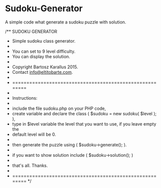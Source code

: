 # Sudoku-Generator
A simple code what generate a sudoku puzzle with solution.

/** SUDOKU GENERATOR
 *  Simple sudoku class generator.
 *  
 *  You can set to 9 level difficulty.
 *  You can display the solution.
 * 
 *  Copyright Bartosz Karallus 2015.
 *  Contact info@eltitobarte.com.
 * 
 *  ========================================================
 * 
 *  Instructions:
 * 
 *  include the file sudoku.php on your PHP code,
 *  create variable and declare the class ( $sudoku = new sudoku( $level ); ),
 *  type in $level variable the level that you want to use, if you leave empty the
 *  default level will be 0.
 * 
 *  then generate the puzzle using ( $sudoku->generate(); ).
 * 
 *  if you want to show solution include ( $sudoku->solution(); )
 * 
 *  that's all. Thanks.
 * 
 *  ========================================================
 */
